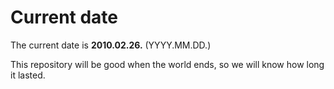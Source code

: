 # Current date

The current date is **2010.02.26.** (YYYY.MM.DD.)

This repository will be good when the world ends, so we will know how long it lasted.